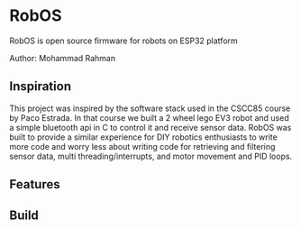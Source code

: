 # RobOS
RobOS is open source firmware for robots on ESP32 platform

Author: Mohammad Rahman

## Inspiration
This project was inspired by the software stack used in the CSCC85 course by Paco Estrada. In that course
we built a 2 wheel lego EV3 robot and used a simple bluetooth api in C to control it and receive sensor data. 
RobOS was built to provide a similar experience for DIY robotics enthusiasts to write more code and worry less about
writing code for retrieving and filtering sensor data, multi threading/interrupts, and motor movement and PID loops.

## Features

## Build

